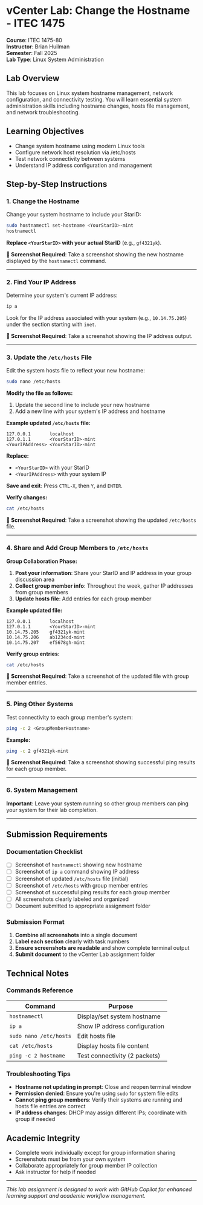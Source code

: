 # vCenter Lab: Change the Hostname - ITEC 1475

**Course**: ITEC 1475-80  
**Instructor**: Brian Huilman  
**Semester**: Fall 2025  
**Lab Type**: Linux System Administration  

## Lab Overview

This lab focuses on Linux system hostname management, network configuration, and connectivity testing. You will learn essential system administration skills including hostname changes, hosts file management, and network troubleshooting.

## Learning Objectives

- Change system hostname using modern Linux tools
- Configure network host resolution via /etc/hosts
- Test network connectivity between systems
- Understand IP address configuration and management

## Step-by-Step Instructions

### 1. Change the Hostname

Change your system hostname to include your StarID:

```bash
sudo hostnamectl set-hostname <YourStarID>-mint
hostnamectl
```

**Replace `<YourStarID>` with your actual StarID** (e.g., `gf4321yk`).

**📸 Screenshot Required**: Take a screenshot showing the new hostname displayed by the `hostnamectl` command.

---

### 2. Find Your IP Address

Determine your system's current IP address:

```bash
ip a
```

Look for the IP address associated with your system (e.g., `10.14.75.205`) under the section starting with `inet`.

**📸 Screenshot Required**: Take a screenshot showing the IP address output.

---

### 3. Update the `/etc/hosts` File

Edit the system hosts file to reflect your new hostname:

```bash
sudo nano /etc/hosts
```

**Modify the file as follows:**
1. Update the second line to include your new hostname
2. Add a new line with your system's IP address and hostname

**Example updated `/etc/hosts` file:**
```
127.0.0.1       localhost
127.0.1.1       <YourStarID>-mint
<YourIPAddress> <YourStarID>-mint
```

**Replace:**
- `<YourStarID>` with your StarID 
- `<YourIPAddress>` with your system IP

**Save and exit**: Press `CTRL-X`, then `Y`, and `ENTER`.

**Verify changes:**
```bash
cat /etc/hosts
```

**📸 Screenshot Required**: Take a screenshot showing the updated `/etc/hosts` file.

---

### 4. Share and Add Group Members to `/etc/hosts`

**Group Collaboration Phase:**

1. **Post your information**: Share your StarID and IP address in your group discussion area
2. **Collect group member info**: Throughout the week, gather IP addresses from group members
3. **Update hosts file**: Add entries for each group member

**Example updated file:**
```
127.0.0.1       localhost
127.0.1.1       <YourStarID>-mint
10.14.75.205    gf4321yk-mint
10.14.75.206    ab1234cd-mint
10.14.75.207    ef5678gh-mint
```

**Verify group entries:**
```bash
cat /etc/hosts
```

**📸 Screenshot Required**: Take a screenshot of the updated file with group member entries.

---

### 5. Ping Other Systems

Test connectivity to each group member's system:

```bash
ping -c 2 <GroupMemberHostname>
```

**Example:**
```bash
ping -c 2 gf4321yk-mint
```

**📸 Screenshot Required**: Take a screenshot showing successful ping results for each group member.

---

### 6. System Management

**Important**: Leave your system running so other group members can ping your system for their lab completion.

---

## Submission Requirements

### Documentation Checklist

- [ ] Screenshot of `hostnamectl` showing new hostname
- [ ] Screenshot of `ip a` command showing IP address
- [ ] Screenshot of updated `/etc/hosts` file (initial)
- [ ] Screenshot of `/etc/hosts` with group member entries
- [ ] Screenshot of successful ping results for each group member
- [ ] All screenshots clearly labeled and organized
- [ ] Document submitted to appropriate assignment folder

### Submission Format

1. **Combine all screenshots** into a single document
2. **Label each section** clearly with task numbers
3. **Ensure screenshots are readable** and show complete terminal output
4. **Submit document** to the vCenter Lab assignment folder

## Technical Notes

### Commands Reference

| Command | Purpose |
|---------|---------|
| `hostnamectl` | Display/set system hostname |
| `ip a` | Show IP address configuration |
| `sudo nano /etc/hosts` | Edit hosts file |
| `cat /etc/hosts` | Display hosts file content |
| `ping -c 2 hostname` | Test connectivity (2 packets) |

### Troubleshooting Tips

- **Hostname not updating in prompt**: Close and reopen terminal window
- **Permission denied**: Ensure you're using `sudo` for system file edits
- **Cannot ping group members**: Verify their systems are running and hosts file entries are correct
- **IP address changes**: DHCP may assign different IPs; coordinate with group if needed

## Academic Integrity

- Complete work individually except for group information sharing
- Screenshots must be from your own system
- Collaborate appropriately for group member IP collection
- Ask instructor for help if needed

---

*This lab assignment is designed to work with GitHub Copilot for enhanced learning support and academic workflow management.*